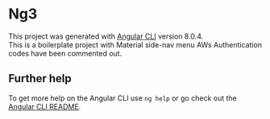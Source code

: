 # Ng3

This project was generated with [Angular CLI](https://github.com/angular/angular-cli) version 8.0.4.<br/>
This is a boilerplate project with Material side-nav menu 
AWs Authentication codes have been commented out.


## Further help

To get more help on the Angular CLI use `ng help` or go check out the [Angular CLI README](https://github.com/angular/angular-cli/blob/master/README.md).
